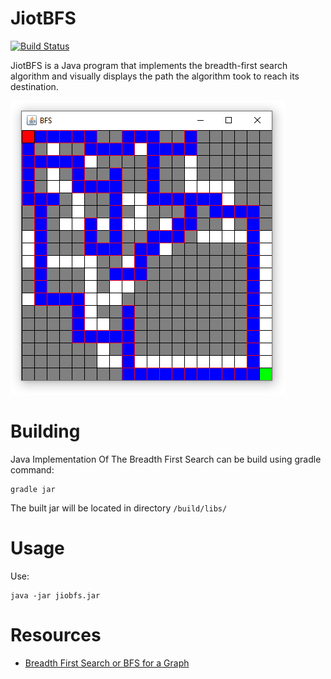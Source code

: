 # JiotBFS
[![Build Status](https://travis-ci.org/gregei/JiotBFS.svg?branch=master)](https://travis-ci.org/gregei/JiotBFS)

JiotBFS is a Java program that implements the breadth-first search algorithm and visually displays the path the algorithm took to reach its destination.

![JiotBFS running](docs/images/showcase.png)

# Building
Java Implementation Of The Breadth First Search can be build using gradle command: 

    gradle jar
    
The built jar will be located in directory `/build/libs/`

# Usage 
Use:

    java -jar jiobfs.jar
    
# Resources

* [Breadth First Search or BFS for a Graph](https://www.geeksforgeeks.org/breadth-first-search-or-bfs-for-a-graph)
